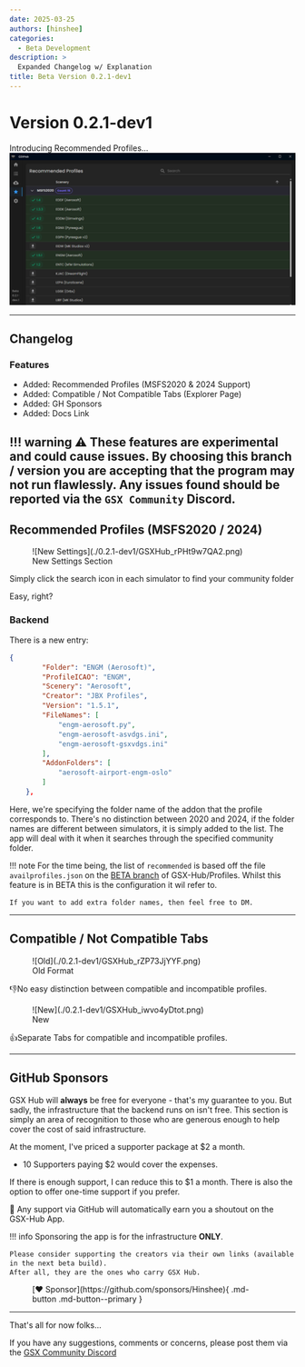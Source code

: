```yaml
---
date: 2025-03-25
authors: [hinshee]
categories:
  - Beta Development
description: >
  Expanded Changelog w/ Explanation
title: Beta Version 0.2.1-dev1
---
```


# Version 0.2.1-dev1

Introducing Recommended Profiles...
![Example](./0.2.1-dev1/GSXHub_scJrabl26O.png)
<!-- more -->
---
## Changelog
### Features
* Added: Recommended Profiles (MSFS2020 & 2024 Support)
* Added: Compatible / Not Compatible Tabs (Explorer Page)
* Added: GH Sponsors
* Added: Docs Link

!!! warning
    ⚠️ These features are experimental and could cause issues. By choosing this branch / version you are accepting that the program may not run flawlessly. Any issues found should be reported via the `GSX Community` Discord.
---

## Recommended Profiles (MSFS2020 / 2024)
<figure markdown="span">
  ![New Settings](./0.2.1-dev1/GSXHub_rPHt9w7QA2.png)
  <figcaption>New Settings Section</figcaption>
</figure>

Simply click the search icon in each simulator to find your community folder

Easy, right?

### Backend

There is a new entry:
``` json hl_lines="12-14" title="availprofiles.json"
{
        "Folder": "ENGM (Aerosoft)",
        "ProfileICAO": "ENGM",
        "Scenery": "Aerosoft",
        "Creator": "JBX Profiles",
        "Version": "1.5.1",
        "FileNames": [
            "engm-aerosoft.py",
            "engm-aerosoft-asvdgs.ini",
            "engm-aerosoft-gsxvdgs.ini"
        ],
        "AddonFolders": [
            "aerosoft-airport-engm-oslo"
        ]
    },
```

Here, we're specifying the folder name of the addon that the profile corresponds to.
There's no distinction between 2020 and 2024, if the folder names are different between simulators, it is simply added to the list. 
The app will deal with it when it searches through the specified community folder.

!!! note
    For the time being, the list of `recommended` is based off the file `availprofiles.json` on the [BETA branch](https://github.com/GSX-Hub/Profiles/blob/beta/AvailProfiles.json) of GSX-Hub/Profiles. Whilst this feature is in BETA this is the configuration it wil refer to.

    If you want to add extra folder names, then feel free to DM.

---

## Compatible / Not Compatible Tabs

<figure markdown="span">
  ![Old](./0.2.1-dev1/GSXHub_rZP73JjYYF.png)
  <figcaption>Old Format</figcaption>
</figure>

👎No easy distinction between compatible and incompatible profiles.

<figure markdown="span">
  ![New](./0.2.1-dev1/GSXHub_iwvo4yDtot.png)
  <figcaption>New</figcaption>
</figure>

👍Separate Tabs for compatible and incompatible profiles.

---

## GitHub Sponsors
GSX Hub will **always** be free for everyone - that's my guarantee to you. But sadly, the infrastructure that the backend runs on isn't free.
This section is simply an area of recognition to those who are generous enough to help cover the cost of said infrastructure.

At the moment, I've priced a supporter package at $2 a month. 

- 10 Supporters paying $2 would cover the expenses.

If there is enough support, I can reduce this to $1 a month. There is also the option to offer one-time support if you prefer.

📣 Any support via GitHub will automatically earn you a shoutout on the GSX-Hub App.

!!! info
    Sponsoring the app is for the infrastructure **ONLY**. 
    
    Please consider supporting the creators via their own links (available in the next beta build).
    After all, they are the ones who carry GSX Hub.

<figure markdown="span">
[❤️ Sponsor](https://github.com/sponsors/Hinshee){ .md-button .md-button--primary }
</figure>

---

That's all for now folks...

If you have any suggestions, comments or concerns, please post them via the [GSX Community Discord](https://discord.com/invite/Z2gvKemdTh)
